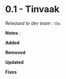 # 0.1 - Tinvaak

*Released to dev team* : `tbc`

**Notes** :

**Added**


**Removed**


**Updated**


**Fixes**

